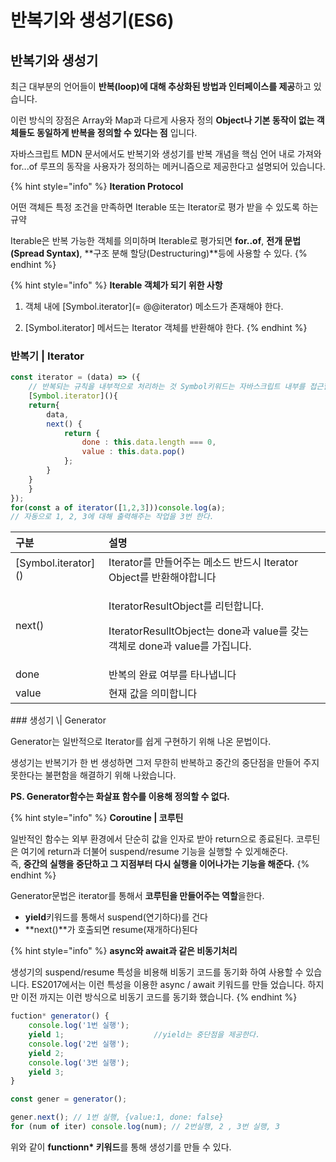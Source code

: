 # 반복기와 생성기\(ES6\)

## 반복기와 생성기 

  최근 대부분의 언어들이 **반복\(loop\)에 대해 추상화된 방법과 인터페이스를 제공**하고 있습니다. 

이런 방식의 장점은 Array와 Map과 다르게 사용자 정의 **Object나 기본 동작이 없는 객체들도 동일하게 반복을 정의할 수 있다는 점** 입니다. 

자바스크립트 MDN 문서에서도 반복기와 생성기를 반복 개념을 핵심 언어 내로 가져와 for...of 루프의 동작을 사용자가 정의하는 메커니즘으로 제공한다고 설명되어 있습니다.



{% hint style="info" %}
**Iteration Protocol**

어떤 객체든 특정 조건을 만족하면 Iterable 또는 Iterator로 평가 받을 수 있도록 하는 규약

Iterable은 반복 가능한 객체를 의미하며 Iterable로 평가되면 **for..of**, **전개 문법\(Spread Syntax\)**, **구조 분해 할당\(Destructuring\)**등에 사용할 수 있다.
{% endhint %}

{% hint style="info" %}
**Iterable 객체가 되기 위한 사항**

01. 객체 내에 \[Symbol.iterator\]\(= @@iterator\) 메소드가 존재해야 한다.

02. \[Symbol.iterator\] 메서드는 Iterator 객체를 반환해야 한다.
{% endhint %}

### 반복기 \| Iterator

```javascript
const iterator = (data) => ({
    // 반복되는 규칙을 내부적으로 처리하는 것 Symbol키워드는 자바스크립트 내부를 접근할 수 있다. 
    [Symbol.iterator](){
    return{
        data,
        next() {
            return {
                done : this.data.length === 0,
                value : this.data.pop()  
            };
        }
    }
    }
});
for(const a of iterator([1,2,3]))console.log(a);
// 자동으로 1, 2, 3에 대해 출력해주는 작업을 3번 한다.
```

<table>
  <thead>
    <tr>
      <th style="text-align:left">&#xAD6C;&#xBD84;</th>
      <th style="text-align:left">&#xC124;&#xBA85;</th>
    </tr>
  </thead>
  <tbody>
    <tr>
      <td style="text-align:left">[Symbol.iterator]()</td>
      <td style="text-align:left">Iterator&#xB97C; &#xB9CC;&#xB4E4;&#xC5B4;&#xC8FC;&#xB294; &#xBA54;&#xC18C;&#xB4DC;
        &#xBC18;&#xB4DC;&#xC2DC; Iterator Object&#xB97C; &#xBC18;&#xD658;&#xD574;&#xC57C;&#xD569;&#xB2C8;&#xB2E4;</td>
    </tr>
    <tr>
      <td style="text-align:left">next()</td>
      <td style="text-align:left">
        <p>IteratorResultObject&#xB97C; &#xB9AC;&#xD134;&#xD569;&#xB2C8;&#xB2E4;.</p>
        <p>IteratorResulltObject&#xB294; done&#xACFC; value&#xB97C; &#xAC16;&#xB294;
          &#xAC1D;&#xCCB4;&#xB85C; done&#xACFC; value&#xB97C; &#xAC00;&#xC9D1;&#xB2C8;&#xB2E4;.</p>
      </td>
    </tr>
    <tr>
      <td style="text-align:left">done</td>
      <td style="text-align:left">&#xBC18;&#xBCF5;&#xC758; &#xC644;&#xB8CC; &#xC5EC;&#xBD80;&#xB97C; &#xD0C0;&#xB098;&#xB0C5;&#xB2C8;&#xB2E4;</td>
    </tr>
    <tr>
      <td style="text-align:left">value</td>
      <td style="text-align:left">&#xD604;&#xC7AC; &#xAC12;&#xC744; &#xC758;&#xBBF8;&#xD569;&#xB2C8;&#xB2E4;</td>
    </tr>
  </tbody>
</table>### 생성기 \| Generator

 Generator는 일반적으로 Iterator를 쉽게 구현하기 위해 나온 문법이다.

 생성기는 반복기가 한 번 생성하면 그저 무한히 반복하고 중간의 중단점을 만들어 주지 못한다는 불편함을 해결하기 위해 나왔습니다. 

 **PS. Generator함수는 화살표 함수를 이용해 정의할 수 없다.**

{% hint style="info" %}
**Coroutine \| 코루틴** 

 일반적인 함수는 외부 환경에서 단순히 값을 인자로 받아 return으로 종료된다. 코루틴은 여기에 return과 더불어 suspend/resume 기능을 실행할 수 있게해준다.   
즉, **중간의 실행을 중단하고 그 지점부터 다시 실행을 이어나가는 기능을 해준다.**
{% endhint %}

Generator문법은 iterator를 통해서 **코루틴을 만들어주는 역할**을한다.

* **yield**키워드를 통해서 suspend\(연기하다\)를 건다
* **next\(\)**가 호출되면 resume\(재개하다\)된다

{% hint style="info" %}
**async와 await과 같은 비동기처리**  
  
생성기의 suspend/resume 특성을 비용해 비동기 코드를 동기화 하여 사용할 수 있습니다. ES2017에서는 이런 특성을 이용한 async / await 키워드를 만들 었습니다. 하지만 이전 까지는 이런 방식으로 비동기 코드를 동기화 했습니다.
{% endhint %}

```javascript
fuction* generator() {
    console.log('1번 실행');
    yield 1;                    //yield는 중단점을 제공한다.
    console.log('2번 실행');
    yield 2;
    console.log('3번 실행');
    yield 3;
}

const gener = generator();

gener.next(); // 1번 실행, {value:1, done: false}
for (num of iter) console.log(num); // 2번실행, 2 , 3번 실행, 3
```

 위와 같이 **functionn\* 키워드**를 통해 생성기를 만들 수 있다.

